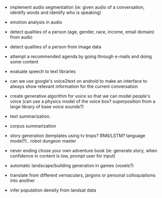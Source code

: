 * implement audio segmentation (ie: given audio of a conversation, identify
  words and identify who is speaking)

* emotion analysis in audio

* detect qualities of a person (age, gender, race, income, email domain) from
  audio

* detect qualities of a person from image data

* attempt a recommended agenda by going through e-mails and doing some content

* evaluate speech to text libraries

* can we use google's voice2text on android to make an interface to always show
  relevant information for the current conversation

* create generative algorithm for voice so that we can model people's voice (can
  use a physics model of the voice box? superposition from a large library of
  base voice sounds?)

* text summarization.

* corpus summarization

* story generation (templates using tv trops? RNN/LSTM? language model?).. robot
  dungeon master 

* never ending chose your own adventure book (ie: generate story, when
  confidence in content is low, prompt user for input)

* automatic landscape/building generation in games (voxels?)

* translate from different vernaculars, jargons or personal colloquialisms into
  another

* infer population density from landsat data
